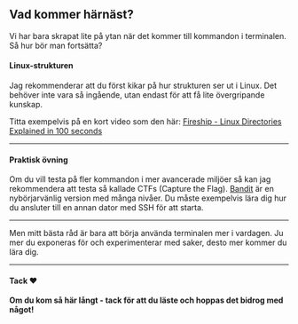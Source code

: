 ## Vad kommer härnäst?

Vi har bara skrapat lite på ytan när det kommer till kommandon i terminalen. Så hur bör man fortsätta?

#### Linux-strukturen

Jag rekommenderar att du först kikar på hur strukturen ser ut i Linux. Det behöver inte vara så ingående, utan endast för att få lite övergripande kunskap.

Titta exempelvis på en kort video som den här: [Fireship - Linux Directories Explained in 100 seconds](https://www.youtube.com/watch?v=42iQKuQodW4)

---

#### Praktisk övning

Om du vill testa på fler kommandon i mer avancerade miljöer så kan jag rekommendera att testa så kallade CTFs (Capture the Flag).
[Bandit](https://overthewire.org/wargames/bandit/) är en nybörjarvänlig version med många nivåer. Du måste exempelvis lära dig hur du ansluter till en
annan dator med SSH för att starta.

---

Men mitt bästa råd är bara att börja använda terminalen mer i vardagen. Ju mer du exponeras för och experimenterar med saker, desto mer kommer du lära dig.

---
#### Tack ❤️
**Om du kom så här långt - tack för att du läste och hoppas det bidrog med något!**
